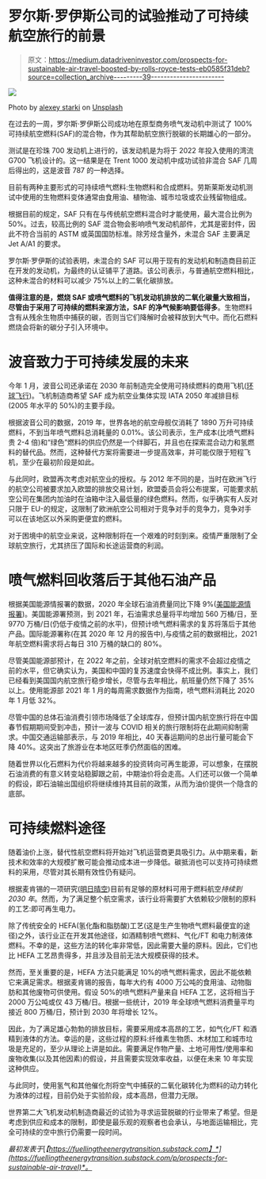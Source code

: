 # 罗尔斯·罗伊斯公司的试验推动了可持续航空旅行的前景

> 原文：<https://medium.datadriveninvestor.com/prospects-for-sustainable-air-travel-boosted-by-rolls-royce-tests-eb0585f31deb?source=collection_archive---------39----------------------->

![](img/afad2a6645d4892077c4b3eb57f5aa2c.png)

Photo by [alexey starki](https://unsplash.com/@brokk?utm_source=medium&utm_medium=referral) on [Unsplash](https://unsplash.com?utm_source=medium&utm_medium=referral)

在过去的一周，罗尔斯·罗伊斯公司成功地在原型商务喷气发动机中测试了 100%可持续航空燃料(SAF)的混合物，作为其帮助航空旅行脱碳的长期雄心的一部分。

测试是在珍珠 700 发动机上进行的，该发动机是为将于 2022 年投入使用的湾流 G700 飞机设计的。这一结果是在 Trent 1000 发动机中成功试验非混合 SAF 几周后得出的，这是波音 787 的一种选择。

目前有两种主要形式的可持续喷气燃料:生物燃料和合成燃料。劳斯莱斯发动机测试中使用的生物燃料变体通常由食用油、植物油、城市垃圾或农业残留物组成。

根据目前的规定，SAF 只有在与传统航空燃料混合时才能使用，最大混合比例为 50%。过去，较高比例的 SAF 混合物会影响喷气发动机部件，尤其是密封件，因此不符合当前的 ASTM 或英国国防标准。除芳烃含量外，未混合 SAF 主要满足 Jet A/A1 的要求。

罗尔斯·罗伊斯的试验表明，未混合的 SAF 可以用于现有的发动机和制造商目前正在开发的发动机，为最终的认证铺平了道路。该公司表示，与普通航空燃料相比，这种未混合的材料可以减少 75%以上的二氧化碳排放。

**值得注意的是，燃烧 SAF 或喷气燃料的飞机发动机排放的二氧化碳量大致相当，尽管由于采用了可持续的燃料来源方法，SAF 的净气候影响要低得多**。生物燃料含有从残余生物质中捕获的碳，否则当它们降解时会被释放到大气中。而化石燃料燃烧会将新的碳分子引入环境中。

# 波音致力于可持续发展的未来

今年 1 月，波音公司还承诺在 2030 年前制造完全使用可持续燃料的商用飞机([环球飞行](https://www.flightglobal.com/airframers/boeing-commits-by-2030-to-produce-jets-that-can-burn-100-sustainable-fuel/142091.article))。飞机制造商希望 SAF 成为航空业集体实现 IATA 2050 年减排目标(2005 年水平的 50%)的主要手段。

根据波音公司的数据，2019 年，世界各地的航空母舰仅消耗了 1890 万升可持续燃料，不到当年喷气燃料总消耗量的 0.01%。该公司表示，生产成本(比喷气燃料贵 2-4 倍)和“绿色”燃料的供应仍然是一个绊脚石，并且也在探索混合动力和氢燃料的替代品。然而，这种替代方案将需要进一步提高效率，并可能仅限于短程飞机，至少在最初阶段是如此。

与此同时，欧盟再次考虑对航空业的授权。与 2012 年不同的是，当时在欧洲飞行的航空公司被要求加入欧盟的排放交易计划，欧盟委员会将公布提案，可能要求航空公司在集团内加油时在油箱中注入最低量的绿色燃料。然而，似乎确实有人反对只限于 EU-的规定，这限制了欧洲航空公司相对于竞争对手的竞争力，竞争对手可以在该地区以外采购更便宜的燃料。

对于困境中的航空业来说，这种限制将在一个艰难的时刻到来。疫情严重限制了全球航空旅行，尤其挤压了国际和长途运营商的利润。

# 喷气燃料回收落后于其他石油产品

根据美国能源情报署的数据，2020 年全球石油消费量同比下降 9%([美国能源情报署](https://www.eia.gov/todayinenergy/detail.php?id=46596))。美国能源署预测，到 2021 年，石油需求总量将平均增加 560 万桶/日，至 9770 万桶/日(仍低于疫情之前的水平)，但预计喷气燃料需求的复苏将落后于其他产品。国际能源署称(在其 2020 年 12 月的报告中),与疫情之前的数据相比，2021 年航空燃料需求将占每日 310 万桶的缺口的 80%。

尽管美国能源部预计，在 2022 年之前，全球对航空燃料的需求不会超过疫情之前的水平，但它确实认为，美国和中国的复苏速度会快得不成比例。事实上，我们已经看到美国国内航空旅行稳步增长，尽管与去年相比，航班量仍然下降了 35%以上。使用能源部 2021 年 1 月的每周需求数据作为指南，喷气燃料消耗比 2020 年 1 月低 32%。

尽管中国的总体石油消费引领市场降低了全球库存，但预计国内航空旅行将在中国春节假期期间受到冲击，预计一波与 COVID 相关的旅行限制将在此期间抑制需求。中国交通运输部表示，与 2019 年相比，40 天春运期间的总出行量可能会下降 40%。这突出了旅游业在本地区旺季仍然面临的困难。

随着世界以化石燃料为代价将越来越多的投资转向可再生能源，可以想象，在摆脱石油消费的有意义转变站稳脚跟之前，中期油价将会走高。人们还可以做一个简单的假设，即石油输出国组织将继续维持其目前的政策，从而为油价提供一个隐含的底部。

# 可持续燃料途径

随着油价上涨，替代性航空燃料将开始对飞机运营商更具吸引力。从中期来看，新技术和效率的大规模扩散可能会推动成本进一步降低。碳抵消也可以支持可持续燃料的采用，尽管对其长期有效性仍有疑问。

根据麦肯锡的一项研究([明日晴空](https://www.mckinsey.com/~/media/mckinsey/industries/travel%20transport%20and%20logistics/our%20insights/scaling%20sustainable%20aviation%20fuel%20today%20for%20clean%20skies%20tomorrow/clean-skies-for-tomorrow.pdf))目前有足够的原材料可用于燃料航空*持续到 2030 年*。然而，为了满足整个航空需求，该行业将需要扩大依赖较少限制的原料的工艺:即可再生电力。

除了传统安全的 HEFA(氢化酯和脂肪酸)工艺(这是生产生物喷气燃料最便宜的途径)之外，该行业正在开发其他途径，如酒精制喷气燃料、气化/FT 和电力制液体燃料。不幸的是，这些方法的转化率非常低，因此需要大量的原料。因此，它们也比 HEFA 工艺昂贵得多，并且涉及目前无法大规模获得的技术。

然而，至关重要的是，HEFA 方法只能满足 10%的喷气燃料需求，因此不能依赖它来满足需求。根据麦肯锡的报告，每年大约有 4000 万公吨的食用油、动物脂肪和其他废物可供使用。假设 50%的喷气燃料产量来自 HEFA 工艺，这将相当于 2000 万公吨或仅 43 万桶/日。根据一些统计，2019 年全球喷气燃料消费量平均接近 800 万桶/日，预计到 2030 年将增长 12%。

因此，为了满足雄心勃勃的排放目标，需要采用成本高昂的工艺，如气化/FT 和酒精到液体的方法。幸运的是，这些过程的原料:纤维素生物质、木材加工和城市垃圾是充足的，至少从理论上讲是如此。需要满足作物产量、土地可用性/使用率和废物收集(以及其他因素)的假设，并且需要实现效率收益，以便在未来 10 年实现这种供应。

与此同时，使用氢气和其他催化剂将空气中捕获的二氧化碳转化为燃料的动力转化为液体的过程，目前仍处于实验阶段，成本高昂，但潜力无限。

世界第二大飞机发动机制造商最近的试验为寻求运营脱碳的行业带来了希望。但是考虑到供应和成本的限制，即使是最乐观的观察者也会承认，与地面运输相比，完全可持续的空中旅行仍需要一段时间。

*最初发表于*[*【https://fuellingtheenergytransition.substack.com】*](https://fuellingtheenergytransition.substack.com/p/prospects-for-sustainable-air-travel)*。*